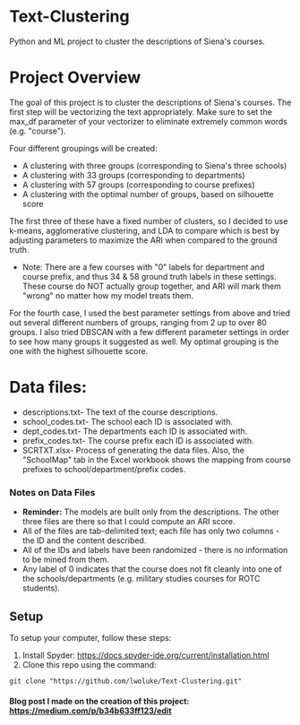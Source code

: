 # Text-Clustering
Python and ML project to cluster the descriptions of Siena's courses.

# Project Overview
The goal of this project is to cluster the descriptions of Siena's courses. The first step will be vectorizing the text appropriately. Make sure to set the max_df parameter of your vectorizer to eliminate extremely common words (e.g. "course").

Four different groupings will be created:
- A clustering with three groups (corresponding to Siena's three schools)
- A clustering with 33 groups (corresponding to departments)
- A clustering with 57 groups (corresponding to course prefixes)
- A clustering with the optimal number of groups, based on silhouette score

The first three of these have a fixed number of clusters, so I decided to use k-means, agglomerative clustering, and LDA to compare which is best by adjusting parameters to maximize the ARI when compared to the ground truth.
- Note: There are a few courses with "0" labels for department and course prefix, and thus 34 & 58 ground truth labels in these settings. These course do NOT actually group together, and ARI will mark them "wrong" no matter how my model treats them.

For the fourth case, I used the best parameter settings from above and tried out several different numbers of groups, ranging from 2 up to over 80 groups. I also tried DBSCAN with a few different parameter settings in order to see how many groups it suggested as well. My optimal grouping is the one with the highest silhouette score.

# Data files:
- descriptions.txt- The text of the course descriptions.
- school_codes.txt- The school each ID is associated with.
- dept_codes.txt- The departments each ID is associated with.
- prefix_codes.txt- The course prefix each ID is associated with.
- SCRTXT.xlsx- Process of generating the data files. Also, the "SchoolMap" tab in the Excel workbook shows the mapping from course prefixes to school/department/prefix codes.

### Notes on Data Files
- **Reminder:** The models are built only from the descriptions. The other three files are there so that I could compute an ARI score.
- All of the files are tab-delimited text; each file has only two columns - the ID and the content described.
- All of the IDs and labels have been randomized - there is no information to be mined from them.
- Any label of 0 indicates that the course does not fit cleanly into one of the schools/departments (e.g. military studies courses for ROTC students).

## Setup
To setup your computer, follow these steps:

1) Install Spyder: https://docs.spyder-ide.org/current/installation.html
2) Clone this repo using the command:
```
git clone "https://github.com/lwoluke/Text-Clustering.git"
```
#### Blog post I made on the creation of this project: https://medium.com/p/b34b633ff123/edit

